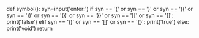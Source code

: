
def symbol():
    syn=input('enter:')
    if syn == '(' or syn == ')' or syn == '((' or syn == '))' or syn == '{{' or syn == '}}' or syn == '[[' or syn == ']]':
        print('false')
    elif syn == '()' or syn == '[]' or syn == '{}':
        print('true')
    else:
        print('void')
    return
